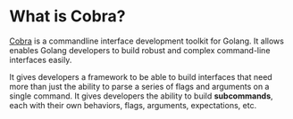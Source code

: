 # What is Cobra?

[Cobra](https://cobra.dev/) is a commandline interface development toolkit for
Golang. It allows enables Golang developers to build robust and complex
command-line interfaces easily.

It gives developers a framework to be able to build interfaces that need more
than just the ability to parse a series of flags and arguments on a single
command. It gives developers the ability to build **subcommands**, each with
their own behaviors, flags, arguments, expectations, etc.
